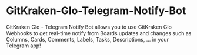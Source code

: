 # GitKraken-Glo-Telegram-Notify-Bot
GitKraken Glo - Telegram Notify Bot allows you to use GitKraken Glo Webhooks to get real-time notify from Boards updates and changes such as Columns, Cards, Comments, Labels, Tasks, Descriptions, ... in your Telegram app!
